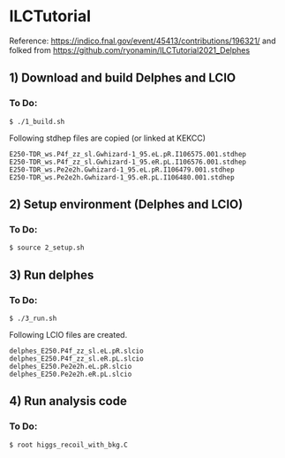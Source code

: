 # ILCTutorial
Reference: https://indico.fnal.gov/event/45413/contributions/196321/
and folked from https://github.com/ryonamin/ILCTutorial2021_Delphes

## 1) Download and build Delphes and LCIO
### To Do: 
```
$ ./1_build.sh
```

Following stdhep files are copied (or linked at KEKCC)
```
E250-TDR_ws.P4f_zz_sl.Gwhizard-1_95.eL.pR.I106575.001.stdhep
E250-TDR_ws.P4f_zz_sl.Gwhizard-1_95.eR.pL.I106576.001.stdhep
E250-TDR_ws.Pe2e2h.Gwhizard-1_95.eL.pR.I106479.001.stdhep
E250-TDR_ws.Pe2e2h.Gwhizard-1_95.eR.pL.I106480.001.stdhep
```

## 2) Setup environment (Delphes and LCIO)
### To Do: 
```
$ source 2_setup.sh
```

## 3) Run delphes 
### To Do: 
```
$ ./3_run.sh
```

Following LCIO files are created.
```
delphes_E250.P4f_zz_sl.eL.pR.slcio
delphes_E250.P4f_zz_sl.eR.pL.slcio
delphes_E250.Pe2e2h.eL.pR.slcio
delphes_E250.Pe2e2h.eR.pL.slcio
```

## 4) Run analysis code
### To Do:
```
$ root higgs_recoil_with_bkg.C
```

